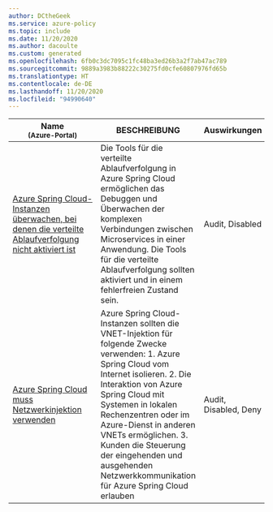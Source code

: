 ```yaml
---
author: DCtheGeek
ms.service: azure-policy
ms.topic: include
ms.date: 11/20/2020
ms.author: dacoulte
ms.custom: generated
ms.openlocfilehash: 6fb0c3dc7095c1fc48ba3ed26b3a2f7ab47ac789
ms.sourcegitcommit: 9889a3983b88222c30275fd0cfe60807976fd65b
ms.translationtype: HT
ms.contentlocale: de-DE
ms.lasthandoff: 11/20/2020
ms.locfileid: "94990640"
---
```

|Name<br /><sub>(Azure-Portal)</sub> |BESCHREIBUNG |Auswirkungen |Version<br /><sub>(GitHub)</sub> |
|---|---|---|---|
|[Azure Spring Cloud-Instanzen überwachen, bei denen die verteilte Ablaufverfolgung nicht aktiviert ist](https://portal.azure.com/#blade/Microsoft_Azure_Policy/PolicyDetailBlade/definitionId/%2Fproviders%2FMicrosoft.Authorization%2FpolicyDefinitions%2F0f2d8593-4667-4932-acca-6a9f187af109) |Die Tools für die verteilte Ablaufverfolgung in Azure Spring Cloud ermöglichen das Debuggen und Überwachen der komplexen Verbindungen zwischen Microservices in einer Anwendung. Die Tools für die verteilte Ablaufverfolgung sollten aktiviert und in einem fehlerfreien Zustand sein. |Audit, Disabled |[1.0.0-preview](https://github.com/Azure/azure-policy/blob/master/built-in-policies/policyDefinitions/App%20Platform/Spring_DistributedTracing_Audit.json) |
|[Azure Spring Cloud muss Netzwerkinjektion verwenden](https://portal.azure.com/#blade/Microsoft_Azure_Policy/PolicyDetailBlade/definitionId/%2Fproviders%2FMicrosoft.Authorization%2FpolicyDefinitions%2Faf35e2a4-ef96-44e7-a9ae-853dd97032c4) |Azure Spring Cloud-Instanzen sollten die VNET-Injektion für folgende Zwecke verwenden: 1. Azure Spring Cloud vom Internet isolieren. 2. Die Interaktion von Azure Spring Cloud mit Systemen in lokalen Rechenzentren oder im Azure-Dienst in anderen VNETs ermöglichen. 3. Kunden die Steuerung der eingehenden und ausgehenden Netzwerkkommunikation für Azure Spring Cloud erlauben |Audit, Disabled, Deny |[1.0.0](https://github.com/Azure/azure-policy/blob/master/built-in-policies/policyDefinitions/App%20Platform/Spring_VNETEnabled_Audit.json) |
